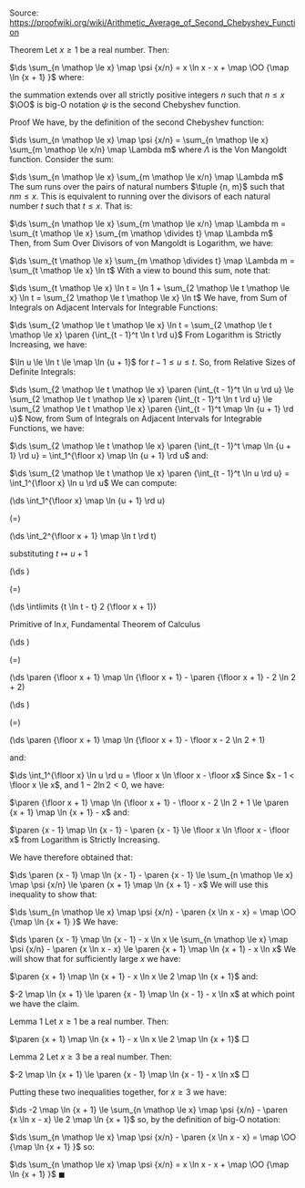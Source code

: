 # 

Source: https://proofwiki.org/wiki/Arithmetic_Average_of_Second_Chebyshev_Function



Theorem
Let $x \ge 1$ be a real number.
Then:

$\ds \sum_{n \mathop \le x} \map \psi {x/n} = x \ln x - x + \map \OO {\map \ln {x + 1} }$
where:

the summation extends over all strictly positive integers $n$ such that $n \le x$
$\OO$ is big-O notation
$\psi$ is the second Chebyshev function.


Proof
We have, by the definition of the second Chebyshev function:

$\ds \sum_{n \mathop \le x} \map \psi {x/n} = \sum_{n \mathop \le x} \sum_{m \mathop \le x/n} \map \Lambda m$
where $\Lambda$ is the Von Mangoldt function. 
Consider the sum: 

$\ds \sum_{n \mathop \le x} \sum_{m \mathop \le x/n} \map \Lambda m$
The sum runs over the pairs of natural numbers $\tuple {n, m}$ such that $n m \le x$.
This is equivalent to running over the divisors of each natural number $t$ such that $t \le x$. 
That is: 

$\ds \sum_{n \mathop \le x} \sum_{m \mathop \le x/n} \map \Lambda m = \sum_{t \mathop \le x} \sum_{m \mathop \divides t} \map \Lambda m$
Then, from Sum Over Divisors of von Mangoldt is Logarithm, we have: 

$\ds \sum_{t \mathop \le x} \sum_{m \mathop \divides t} \map \Lambda m = \sum_{t \mathop \le x} \ln t$
With a view to bound this sum, note that: 

$\ds \sum_{t \mathop \le x} \ln t = \ln 1 + \sum_{2 \mathop \le t \mathop \le x} \ln t = \sum_{2 \mathop \le t \mathop \le x} \ln t$
We have, from Sum of Integrals on Adjacent Intervals for Integrable Functions: 

$\ds \sum_{2 \mathop \le t \mathop \le x} \ln t = \sum_{2 \mathop \le t \mathop \le x} \paren {\int_{t - 1}^t \ln t \rd u}$
From Logarithm is Strictly Increasing, we have: 

$\ln u \le \ln t \le \map \ln {u + 1}$
for $t - 1 \le u \le t$.
So, from Relative Sizes of Definite Integrals:

$\ds \sum_{2 \mathop \le t \mathop \le x} \paren {\int_{t - 1}^t \ln u \rd u} \le \sum_{2 \mathop \le t \mathop \le x} \paren {\int_{t - 1}^t \ln t \rd u} \le \sum_{2 \mathop \le t \mathop \le x} \paren {\int_{t - 1}^t \map \ln {u + 1} \rd u}$
Now, from Sum of Integrals on Adjacent Intervals for Integrable Functions, we have: 

$\ds \sum_{2 \mathop \le t \mathop \le x} \paren {\int_{t - 1}^t \map \ln {u + 1} \rd u} = \int_1^{\floor x} \map \ln {u + 1} \rd u$
and:

$\ds \sum_{2 \mathop \le t \mathop \le x} \paren {\int_{t - 1}^t \ln u \rd u} = \int_1^{\floor x} \ln u \rd u$
We can compute: 














\(\ds \int_1^{\floor x} \map \ln {u + 1} \rd u\)

\(=\)







\(\ds \int_2^{\floor x + 1} \map \ln t \rd t\)





substituting $t \mapsto u + 1$














\(\ds \)

\(=\)







\(\ds \intlimits {t \ln t - t} 2 {\floor x + 1}\)





Primitive of $\ln x$, Fundamental Theorem of Calculus














\(\ds \)

\(=\)







\(\ds \paren {\floor x + 1} \map \ln {\floor x + 1} - \paren {\floor x + 1} - 2 \ln 2 + 2\)




















\(\ds \)

\(=\)







\(\ds \paren {\floor x + 1} \map \ln {\floor x + 1} - \floor x - 2 \ln 2 + 1\)









and:

$\ds \int_1^{\floor x} \ln u \rd u = \floor x \ln \floor x - \floor x$
Since $x - 1 < \floor x \le x$, and $1 - 2 \ln 2 < 0$, we have: 

$\paren {\floor x + 1} \map \ln {\floor x + 1} - \floor x - 2 \ln 2 + 1 \le \paren {x + 1} \map \ln {x + 1} - x$
and:

$\paren {x - 1} \map \ln {x - 1} - \paren {x - 1} \le \floor x \ln \floor x - \floor x$
from Logarithm is Strictly Increasing.

We have therefore obtained that: 

$\ds \paren {x - 1} \map \ln {x - 1} - \paren {x - 1} \le \sum_{n \mathop \le x} \map \psi {x/n} \le \paren {x + 1} \map \ln {x + 1} - x$
We will use this inequality to show that: 

$\ds \sum_{n \mathop \le x} \map \psi {x/n} - \paren {x \ln x - x} = \map \OO {\map \ln {x + 1} }$
We have: 

$\ds \paren {x - 1} \map \ln {x - 1} - x \ln x \le \sum_{n \mathop \le x} \map \psi {x/n} - \paren {x \ln x - x} \le \paren {x + 1} \map \ln {x + 1} - x \ln x$
We will show that for sufficiently large $x$ we have: 

$\paren {x + 1} \map \ln {x + 1} - x \ln x \le 2 \map \ln {x + 1}$
and:

$-2 \map \ln {x + 1} \le \paren {x - 1} \map \ln {x - 1} - x \ln x$
at which point we have the claim.


Lemma 1
Let $x \ge 1$ be a real number.
Then: 

$\paren {x + 1} \map \ln {x + 1} - x \ln x \le 2 \map \ln {x + 1}$
$\Box$


Lemma 2
Let $x \ge 3$ be a real number.
Then: 

$-2 \map \ln {x + 1} \le \paren {x - 1} \map \ln {x - 1} - x \ln x$
$\Box$

Putting these two inequalities together, for $x \ge 3$ we have: 

$\ds -2 \map \ln {x + 1} \le \sum_{n \mathop \le x} \map \psi {x/n} - \paren {x \ln x - x} \le 2 \map \ln {x + 1}$
so, by the definition of big-O notation:

$\ds \sum_{n \mathop \le x} \map \psi {x/n} - \paren {x \ln x - x} = \map \OO {\map \ln {x + 1} }$
so:

$\ds \sum_{n \mathop \le x} \map \psi {x/n} = x \ln x - x + \map \OO {\map \ln {x + 1} }$
$\blacksquare$





